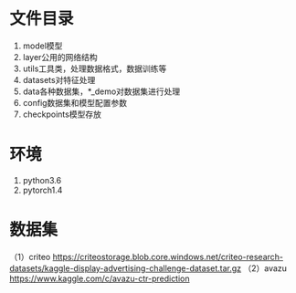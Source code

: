 # 文件目录

1. model模型
2. layer公用的网络结构
3. utils工具类，处理数据格式，数据训练等
4. datasets对特征处理
5. data各种数据集，*_demo对数据集进行处理
6. config数据集和模型配置参数
7. checkpoints模型存放

# 环境

1. python3.6
2. pytorch1.4

# 数据集

（1）criteo
https://criteostorage.blob.core.windows.net/criteo-research-datasets/kaggle-display-advertising-challenge-dataset.tar.gz
（2）avazu
https://www.kaggle.com/c/avazu-ctr-prediction